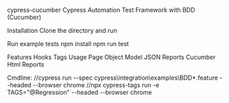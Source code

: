 cypress-cucumber
Cypress Automation Test Framework with BDD (Cucumber)

Installation
Clone the directory and run

Run example tests
npm install
npm run test

Features
Hooks
Tags Usage
Page Object Model
JSON Reports
Cucumber Html Reports

Cmdline:
//cypress run --spec cypress\integration\examples\BDD\*.feature --headed --browser chrome
//npx cypress-tags run -e TAGS="@Regression" --headed --browser chrome